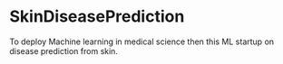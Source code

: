 # SkinDiseasePrediction

To deploy Machine learning in medical science then this ML startup on disease prediction from skin.
